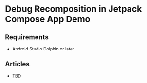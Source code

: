 # Debug Recomposition in Jetpack Compose App Demo

## Requirements
- Android Studio Dolphin or later

## Articles
- [TBD]()
